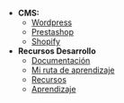 - **CMS:**
  - [Wordpress](wordpress)
  - [Prestashop](prestashop)
  - [Shopify](shopify)
- **Recursos Desarrollo**
  - [Documentación](https://devdocs.io/)
  - [Mi ruta de aprendizaje](https://coggle.it/diagram/Vz9LvW8byvN0I38x/t/web-development)
  - [Recursos](resources)
  - [Aprendizaje](courses)


